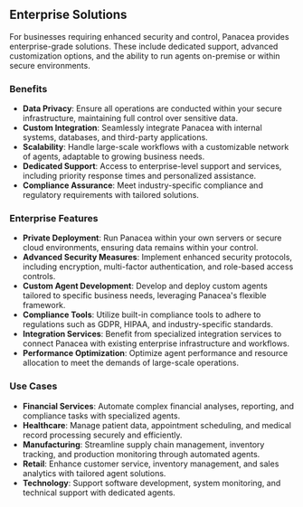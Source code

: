 ## Enterprise Solutions

For businesses requiring enhanced security and control, Panacea provides enterprise-grade solutions. These include dedicated support, advanced customization options, and the ability to run agents on-premise or within secure environments.

### Benefits

- **Data Privacy**: Ensure all operations are conducted within your secure infrastructure, maintaining full control over sensitive data.
- **Custom Integration**: Seamlessly integrate Panacea with internal systems, databases, and third-party applications.
- **Scalability**: Handle large-scale workflows with a customizable network of agents, adaptable to growing business needs.
- **Dedicated Support**: Access to enterprise-level support and services, including priority response times and personalized assistance.
- **Compliance Assurance**: Meet industry-specific compliance and regulatory requirements with tailored solutions.

### Enterprise Features

- **Private Deployment**: Run Panacea within your own servers or secure cloud environments, ensuring data remains within your control.
- **Advanced Security Measures**: Implement enhanced security protocols, including encryption, multi-factor authentication, and role-based access controls.
- **Custom Agent Development**: Develop and deploy custom agents tailored to specific business needs, leveraging Panacea's flexible framework.
- **Compliance Tools**: Utilize built-in compliance tools to adhere to regulations such as GDPR, HIPAA, and industry-specific standards.
- **Integration Services**: Benefit from specialized integration services to connect Panacea with existing enterprise infrastructure and workflows.
- **Performance Optimization**: Optimize agent performance and resource allocation to meet the demands of large-scale operations.

### Use Cases

- **Financial Services**: Automate complex financial analyses, reporting, and compliance tasks with specialized agents.
- **Healthcare**: Manage patient data, appointment scheduling, and medical record processing securely and efficiently.
- **Manufacturing**: Streamline supply chain management, inventory tracking, and production monitoring through automated agents.
- **Retail**: Enhance customer service, inventory management, and sales analytics with tailored agent solutions.
- **Technology**: Support software development, system monitoring, and technical support with dedicated agents.
